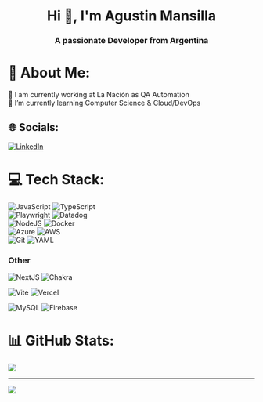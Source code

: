<h1 align="center">Hi 👋, I'm Agustin Mansilla</h1>
<h3 align="center">A passionate Developer from Argentina</h3>

# 💫 About Me:<br/>

🔭 I am currently working at La Nación as QA Automation <br/>
🌱 I’m currently learning Computer Science & Cloud/DevOps <br/>

## 🌐 Socials:
[![LinkedIn](https://img.shields.io/badge/LinkedIn-%230077B5.svg?style=for-the-badge&logo=linkedin&logoColor=white)](https://linkedin.com/in/agustinmme) 
# 💻 Tech Stack:
![JavaScript](https://img.shields.io/badge/javascript-%23323330.svg?style=for-the-badge&logo=javascript&logoColor=%23F7DF1E) ![TypeScript](https://img.shields.io/badge/typescript-%23007ACC.svg?style=for-the-badge&logo=typescript&logoColor=white)<br/>
 ![Playwright](https://img.shields.io/badge/playwright-%23323330.svg?style=for-the-badge&logo=playwright) ![Datadog](https://img.shields.io/badge/datadog-%23632CA6.svg?style=for-the-badge&logo=datadog&logoColor=white) <br/> 
![NodeJS](https://img.shields.io/badge/node.js-6DA55F?style=for-the-badge&logo=node.js&logoColor=white)  ![Docker](https://img.shields.io/badge/docker-%230db7ed.svg?style=for-the-badge&logo=docker&logoColor=white) <br/> 
![Azure](https://img.shields.io/badge/azure-%230072C6.svg?style=for-the-badge&logo=microsoftazure&logoColor=white) ![AWS](https://img.shields.io/badge/AWS-%23FF9900.svg?style=for-the-badge&logo=amazon-aws&logoColor=white)<br/>
![Git](https://img.shields.io/badge/git-%23F05033.svg?style=for-the-badge&logo=git&logoColor=white) ![YAML](https://img.shields.io/badge/YAML-%230072C6.svg?style=for-the-badge&logo=YAML&logoColor=white)  <br/>
<h3>Other</h3>

![NextJS](https://img.shields.io/badge/Next-black?style=for-the-badge&logo=next.js&logoColor=white) ![Chakra](https://img.shields.io/badge/chakra-%234ED1C5.svg?style=for-the-badge&logo=chakraui&logoColor=white)<br/>

 ![Vite](https://img.shields.io/badge/vite-%23646CFF.svg?style=for-the-badge&logo=vite&logoColor=white) ![Vercel](https://img.shields.io/badge/vercel-%23000000.svg?style=for-the-badge&logo=vercel&logoColor=white)<br/>



![MySQL](https://img.shields.io/badge/mysql-4479A1.svg?style=for-the-badge&logo=mysql&logoColor=white) ![Firebase](https://img.shields.io/badge/firebase-%23039BE5.svg?style=for-the-badge&logo=firebase) <br/>

# 📊 GitHub Stats:

![](https://github-readme-stats.vercel.app/api/top-langs/?username=agustinmme&theme=dark&hide_border=false&include_all_commits=false&count_private=false&layout=compact)

---
[![](https://visitcount.itsvg.in/api?id=agustinmme&icon=0&color=0)](https://visitcount.itsvg.in)

<!-- Proudly created with GPRM ( https://gprm.itsvg.in ) -->
